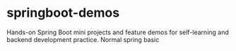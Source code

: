 # springboot-demos
Hands-on Spring Boot mini projects and feature demos for self-learning and backend development practice.
Normal spring basic 
